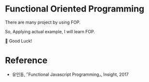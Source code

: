 # Functional Oriented Programming

There are many project by using FOP.

So, Applying actual example, I will learn FOP.

🤞 Good Luck!

# Reference
- 유인동, ⌜Functional Javascript Programming⌟, Insight, 2017